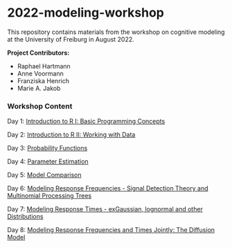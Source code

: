 # 2022-modeling-workshop

This repository contains materials from the workshop on cognitive modeling at the University of Freiburg in August 2022.

__Project Contributors:__

+ Raphael Hartmann
+ Anne Voormann
+ Franziska Henrich
+ Marie A. Jakob

### Workshop Content

Day 1: [Introduction to R I: Basic Programming Concepts](https://github.com/marie-jakob/2022-modeling-workshop/tree/main/1-R-basic-concepts)

Day 2: [Introduction to R II: Working with Data](https://github.com/marie-jakob/2022-modeling-workshop/tree/main/2-R-data-handling)

Day 3: [Probability Functions](https://github.com/marie-jakob/2022-modeling-workshop/tree/main/3-probability-functions)

Day 4: [Parameter Estimation](https://github.com/marie-jakob/2022-modeling-workshop/tree/main/4-parameter-estimation)

Day 5: [Model Comparison](https://github.com/marie-jakob/2022-modeling-workshop/tree/main/5-model-comparison)

Day 6: [Modeling Response Frequencies - Signal Detection Theory and Multinomial Processing Trees](https://github.com/marie-jakob/2022-modeling-workshop/tree/main/6-modeling-frequencies)

Day 7: [Modeling Response Times - exGaussian, lognormal and other Distributions](https://github.com/marie-jakob/2022-modeling-workshop/tree/main/7-modeling-response-times)

Day 8: [Modeling Response Frequencies and Times Jointly: The Diffusion Model](https://github.com/marie-jakob/2022-modeling-workshop/tree/main/8-diffusion-model)
